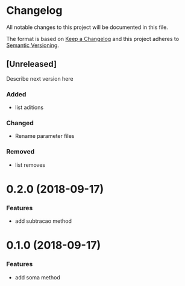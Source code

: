 # Changelog

All notable changes to this project will be documented in this file.

The format is based on [Keep a Changelog](http://keepachangelog.com/en/1.0.0/)
and this project adheres to [Semantic Versioning](http://semver.org/spec/v2.0.0.html).

## [Unreleased]

Describe next version here

### Added

- list aditions

### Changed

- Rename parameter files

### Removed

- list removes

<!-- <a name="0.4.0"></a>
# 0.2.0 (2018-09-17)


### Features

* add div method

<a name="0.3.0"></a>
# 0.2.0 (2018-09-17)


### Features

* add prod method -->

<a name="0.2.0"></a>
# 0.2.0 (2018-09-17)


### Features

* add subtracao method

<a name="0.1.0"></a>
# 0.1.0 (2018-09-17)


### Features

* add soma method
